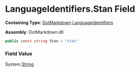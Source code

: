 # LanguageIdentifiers\.Stan Field

**Containing Type**: [DotMarkdown](../../README.md)\.[LanguageIdentifiers](../README.md)

**Assembly**: DotMarkdown\.dll

```csharp
public const string Stan = "stan"
```

### Field Value

System\.[String](https://docs.microsoft.com/en-us/dotnet/api/system.string)